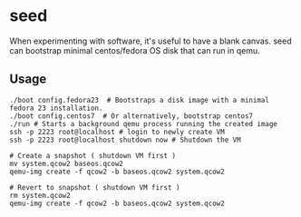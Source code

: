 seed
====

When experimenting with software, it's useful to have a blank canvas.
seed can bootstrap minimal centos/fedora OS disk that can run in qemu.

Usage
----------
    ./boot config.fedora23  # Bootstraps a disk image with a minimal fedora 23 installation.
    ./boot config.centos7  # Or alternatively, bootstrap centos7
    ./run # Starts a background qemu process running the created image
    ssh -p 2223 root@localhost # login to newly create VM
    ssh -p 2223 root@localhost shutdown now # Shutdown the VM

    # Create a snapshot ( shutdown VM first )
    mv system.qcow2 baseos.qcow2
    qemu-img create -f qcow2 -b baseos.qcow2 system.qcow2

    # Revert to snapshot ( shutdown VM first )
    rm system.qcow2
    qemu-img create -f qcow2 -b baseos.qcow2 system.qcow2

